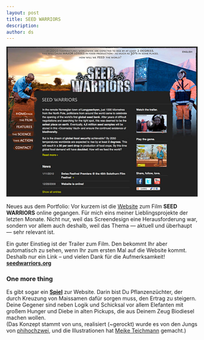 ```yaml
---
layout: post
title: SEED WARRIORS
description:
author: ds
---
```


![SEED WARRIORS](/content/images/2015/02/seedwarriors.jpg)

Neues aus dem Portfolio: Vor kurzem ist die [Website](http://seedwarriors.org) zum Film **SEED WARRIORS** online gegangen. Für mich eins meiner Lieblingsprojekte der letzten Monate. Nicht nur, weil das Screendesign eine Herausforderung war, sondern vor allem auch deshalb, weil das Thema — aktuell und überhaupt — sehr relevant ist.

Ein guter Einstieg ist der Trailer zum Film. Den bekommt Ihr aber automatisch zu sehen, wenn Ihr zum ersten Mal auf die Website kommt. Deshalb nur ein Link – und vielen Dank für die Aufmerksamkeit!  
**[seedwarriors.org](http://seedwarriors.org)**

### One more thing

Es gibt sogar ein [**Spiel**](http://seedwarriors.org/de/spiel/) zur Website. Darin bist Du Pflanzenzüchter, der durch Kreuzung von Maissamen dafür sorgen muss, den Ertrag zu steigern. Deine Gegener sind neben Logik und Schicksal vor allem Elefanten mit großem Hunger und Diebe in alten Pickups, die aus Deinem Zeug Biodiesel machen wollen.  
 (Das Konzept stammt von uns, realisiert (~gerockt) wurde es von den Jungs von [phihochzwei](http://www.phihochzwei.com), und die Illustrationen hat [Meike Teichmann](http://www.meike-teichmann.de) gemacht.)


